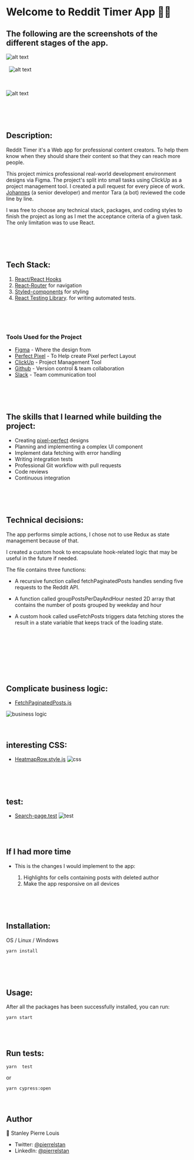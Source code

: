 # Welcome to Reddit Timer App 👋🏾

## The following are the screenshots of the different stages of the app.

![alt text](https://res.cloudinary.com/stanley/image/upload/v1637689677/homepage_nob8zl.svg)
\
&nbsp;
\
&nbsp;
![alt text](https://res.cloudinary.com/stanley/image/upload/v1637689626/search_page-loading_1_izcnte.png)
\
&nbsp;
\
&nbsp;

![alt text](https://res.cloudinary.com/stanley/image/upload/v1637750429/search_page-results_1_pxg5l0.png)

\
&nbsp;
\
&nbsp;
## Description:

Reddit Timer it's a Web app for professional content creators. To help them know when they should share their content so that they can reach more people.

This project mimics professional real-world development environment designs via Figma. The project's split into small tasks using ClickUp as a project management tool. I created a pull request for every piece of work. [Johannes](https://jkettmann.com/) (a senior developer) and mentor Tara (a bot) reviewed the code line by line.

I was free to choose any technical stack, packages, and coding styles to finish the project as long as I met the acceptance criteria of a given task. The only limitation was to use React.


\
&nbsp;
\
&nbsp;

## Tech Stack:

1.  [React/React Hooks](https://reactrouter.com/)
2. [ React-Router](https://reactrouter.com/)  for navigation
3. [Styled-components](https://styled-components.com/) for styling
4. [React Testing Library](https://testing-library.com/docs/). for writing automated tests.

\
&nbsp;
\
&nbsp;

### Tools Used for the Project

-  [Figma](https://figma.com/) - Where the design from
- [Perfect Pixel](https://chrome.google.com/webstore/detail/perfectpixel-by-welldonec/dkaagdgjmgdmbnecmcefdhjekcoceebi?hl=en-US) - To Help create Pixel perfect Layout
- [ClickUp](https://clickup.com) - Project Management Tool
- [Github](https://github.com) - Version control & team collaboration
- [Slack](https://slack.com) - Team communication tool

\
&nbsp;
\
&nbsp;

## The skills that I learned while building the project:


- Creating [pixel-perfect](https://chrome.google.com/webstore/detail/perfectpixel-by-welldonec/dkaagdgjmgdmbnecmcefdhjekcoceebi?hl=en-US) designs
- Planning and implementing a complex UI component
- Implement data fetching with error handling
- Writing integration tests
- Professional Git workflow with pull requests
- Code reviews
- Continuous integration

\
&nbsp;
\
&nbsp;

## Technical decisions:
The app performs simple actions, I chose not to use Redux as state management because of that.

I created a custom hook to encapsulate hook-related logic that may be useful in the future if needed.

The file contains three functions:
- A recursive function called fetchPaginatedPosts handles sending five requests to the Reddit API.

- A function called groupPostsPerDayAndHour nested 2D array that contains the number of posts grouped by weekday and hour

- A custom hook called useFetchPosts triggers data fetching stores the result in a state variable that keeps track of the loading state.

\
&nbsp;
\
&nbsp;


\
&nbsp;
\
&nbsp;


 ## Complicate business logic:

 - [FetchPaginatedPosts.js](/src/API/LoadTheData/FetchPaginatedPosts.js)

![business logic](https://res.cloudinary.com/stanley/image/upload/v1637968378/bussiness_logic_dbumr0.png)
\
&nbsp;
\
&nbsp;

##  interesting CSS:

- [HeatmapRow.style.js](/src/components/Heatmap/HeatmapRow.style.js)
![css](https://res.cloudinary.com/stanley/image/upload/v1637969665/interestingCss_sworgi.png)

\
&nbsp;
\
&nbsp;

## test:
- [Search-page.test](/src/__tests__/search-page.test.js)
![test](https://res.cloudinary.com/stanley/image/upload/v1638057475/searrch-page.test2_w54nqh.png)

\
&nbsp;
##  If I  had more time
- This is the changes I would implement to the app:

  1. Highlights for cells containing posts with deleted author
  2. Make the app responsive on all devices


\
&nbsp;
\
&nbsp;
## Installation:

OS / Linux / Windows

`yarn install `

\
&nbsp;
\
&nbsp;
## Usage:
 After all the packages has been successfully installed, you can run:

 `yarn start`

\
&nbsp;

 ## Run tests:

`yarn  test `

or

`yarn cypress:open`
\
&nbsp;
\
&nbsp;

## Author
👤 Stanley Pierre Louis

- Twitter: [@pierrelstan](https://twitter.com/pierrelStan)
- LinkedIn: [@pierrelstan](https://linkedin.com/in/pierre-louis-stanley-930110133)


